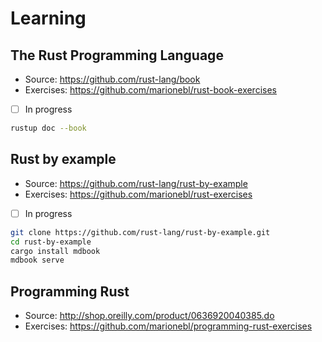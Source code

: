 # Learning

## The Rust Programming Language

* Source: https://github.com/rust-lang/book
* Exercises: https://github.com/marionebl/rust-book-exercises
* [ ] In progress

```sh
rustup doc --book
```

## Rust by example

* Source: https://github.com/rust-lang/rust-by-example
* Exercises: https://github.com/marionebl/rust-exercises
* [ ] In progress

```sh
git clone https://github.com/rust-lang/rust-by-example.git
cd rust-by-example
cargo install mdbook
mdbook serve
```

## Programming Rust

* Source: http://shop.oreilly.com/product/0636920040385.do
* Exercises: https://github.com/marionebl/programming-rust-exercises